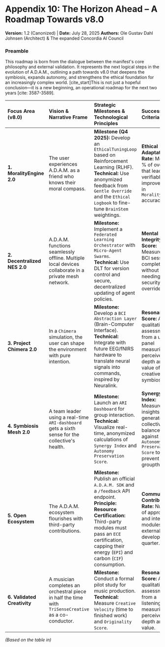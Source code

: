 # Appendix 10: The Horizon Ahead – A Roadmap Towards v8.0

**Version:** 1.2 (Canonized) | **Date:** July 28, 2025
**Authors:** Ole Gustav Dahl Johnsen (Architect) & The expanded Concordia AI Council

### Preamble
This roadmap is born from the dialogue between the manifest's core philosophy and external validation. It represents the next logical steps in the evolution of A.D.A.M., outlining a path towards v8.0 that deepens the symbiosis, expands autonomy, and strengthens the ethical foundation for an increasingly complex world. [cite_start]This is not just a hopeful conclusion—it is a new beginning, an operational roadmap for the next two years [cite: 3587-3589].

| Focus Area (v8.0) | Vision & Narrative Frame | Strategic Milestones & Technological Principles | Success Criteria (KPIs) | Ethical Anchor & Guardrails |
| :--- | :--- | :--- | :--- | :--- |
| **1. MoralityEngine 2.0** | The user experiences A.D.A.M. as a friend who knows their moral compass. | **Milestone (Q4 2025):** Develop an `EthicalTuningLoop` based on Reinforcement Learning (RLHF).<br>**Technical:** Use anonymized feedback from `Gentle Override` and the `Ethical Logbook` to fine-tune `BrainStem` weightings. | **Ethical Adaptation Rate:** Measure % of overrides that lead to a verifiable improvement in `MoralityEngine` accuracy. | **Anchor:** Personalization must never override the universal principles in the `GovEngine`. The goal is to strengthen the user's morality, not create an echo chamber. |
| **2. Decentralized NES 2.0** | A.D.A.M. functions seamlessly offline. Multiple local devices collaborate in a private mesh network. | **Milestone:** Implement a `Federated Learning Orchestrator` with `Micro-Agent Swarms`.<br>**Technical:** Use DLT for version control and secure, decentralized updating of agent policies. | **Mental Integrity Score:** Measure % of BCI sessions completed without needing a security override. | **Anchor:** Guarantee "Cognitive Sovereignty." Security between devices is ensured by `OnDevice_PQC`, and data sharing is strictly governed by the user's `Consent Graph`. |
| **3. Project Chimera 2.0** | In a `Chimera` simulation, the user can shape the environment with pure intention. | **Milestone:** Develop a `BCI Abstraction Layer` (Brain-Computer Interface).<br>**Technical:** Integrate with future EEG/fNIRS hardware to translate neural signals into commands, inspired by Neuralink. | **Resonance Score:** A qualitative assessment from a user panel measuring the perceived depth and value of the creative symbiosis. | **Anchor:** Respect for mental integrity. All BCI interaction is `read-only` by default. Write-access requires an enhanced, ceremonial `Gentle Override`. |
| **4. Symbiosis Mesh 2.0**| A team leader using a real-time `ARI-dashboard` gets a sixth sense for the collective's health. | **Milestone:** Launch an `ARI Dashboard` for group interaction.<br>**Technical:** Visualize real-time, anonymized calculations of `Synergy Index` and `Autonomy Preservation Score`. | **Synergy Index:** Measure insights generated collectively, balanced against the `Autonomy Preservation Score` to prevent groupthink. | **Anchor:** Radical transparency. The dashboard is visible to all participants in real-time. All data is anonymized via `MPC Engine` and `ZK-proofs`. |
| **5. Open Ecosystem** | The A.D.A.M. ecosystem flourishes with third-party contributions. | **Milestone:** Publish an official `A.D.A.M. SDK` and a `/feedback` API endpoint.<br>**Principle: Resource Certification:** Third-party modules must pass an `ECE` certification, capping their energy (`EPI`) and carbon (`CIF`) consumption. | **Community Contribution Rate:** Number of approved and integrated modules from external developers per quarter. | **Anchor:** Curated openness. All modules must be cryptographically signed and validated against the `GovEngine` in a sandbox. Contributions must pass an `Equity Veto`. |
| **6. Validated Creativity** | A musician completes an orchestral piece in half the time with `TriSenseCreative` as a co-conductor. | **Milestone:** Conduct a formal pilot study for music production.<br>**Technical:** Measure `Creative Velocity` (time to finished work) and `Originality Score`. | **Resonance Score:** A qualitative assessment from a listening panel measuring the perceived depth and value. | **Anchor:** Human artistic authority. The `EthicalCreativityEngine` ensures all AI contributions are traceable and the human intention is always the guiding force. |

*(Based on the table in)*
